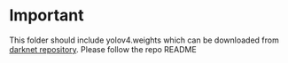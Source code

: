 # Important

This folder should include  yolov4.weights which can be downloaded from [darknet repository](https://github.com/AlexeyAB/darknet).  Please follow the repo README